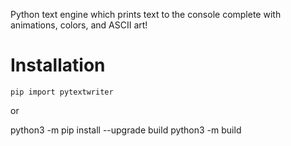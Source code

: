 Python text engine which prints text to the console complete with animations, colors, and ASCII art!

# Installation
``pip import pytextwriter``

or

python3 -m pip install --upgrade build
python3 -m build
